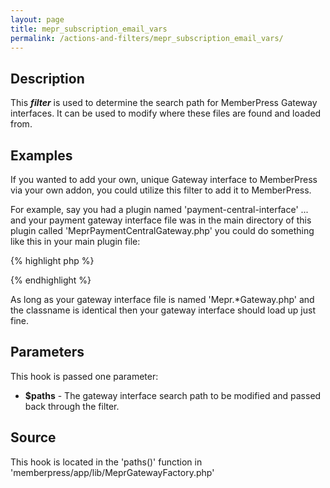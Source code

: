 ```yaml
---
layout: page
title: mepr_subscription_email_vars
permalink: /actions-and-filters/mepr_subscription_email_vars/
---
```


## Description

This **_filter_** is used to determine the search path for MemberPress Gateway interfaces. It can be used to modify where these files are found and loaded from.

## Examples

If you wanted to add your own, unique Gateway interface to MemberPress via your own addon, you could utilize this filter to add it to MemberPress.

For example, say you had a plugin named 'payment-central-interface' ... and your payment gateway interface file was in the main directory of this plugin called 'MeprPaymentCentralGateway.php' you could do something like this in your main plugin file:

{% highlight php %}
<?php
define('PCGI_PATH', dirname(__FILE__));

add_action('mepr_subscription_email_vars', 'pcgi_gateway_paths');

function pcgi_gateway_paths($paths) {
  $paths[] = PCGI_PATH;
  return $paths;
}
?>
{% endhighlight %}

As long as your gateway interface file is named 'Mepr.\*Gateway.php' and the classname is identical then your gateway interface should load up just fine.

## Parameters

This hook is passed one parameter:

- __$paths__ - The gateway interface search path to be modified and passed back through the filter.

## Source

  This hook is located in the 'paths()' function in 'memberpress/app/lib/MeprGatewayFactory.php'

